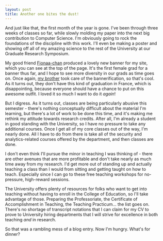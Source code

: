 ```yaml
---
layout: post
title: Another one bites the dust!
---
```


And just like that, the first month of the year is gone. I've been through three weeks of classes so far, while slowly molding my paper into the next big contribution to Computer Science. I'm obviously going to rock the foundations of the discipline with this work. I'll even be making a poster and showing off all of my amazing science to the rest of the University at our Graduate Research Symposium.

My good friend <a href="http://fionaa-chan.deviantart.com">Fionaa-chan</a> produced a lovely new banner for my site, which you can see at the top of the page. It's the first female grad for a banner thus far, and I hope to see more diversity in our grads as time goes on. Once again, <a href="http://ihara.deviantart.com">my brother</a> took care of the bannerification, so that's cool. As it turns out, they don't have this kind of graduation in France, which is disappointing, because everyone should have a chance to put on this awesome outfit. I loved it so much I want to do it <i>again</i>!

But I digress. As it turns out, classes are being particularly abusive this semester - there's nothing conceptually difficult about the material I'm learning, but there's a lot of work to be done this time, and it's making me rethink my attitude towards research credits. After all, I'm already a student in good standing with the University, so I have no pressure to take any additional courses. Once I get all of my core classes out of the way, I'm nearly done. All I have to do from there is take all of the security and analytics-related courses offered by the department, and then classes are done.

I don't even think I'll pursue the minor in teaching I was thinking of - there are other avenues that are more profitable and don't take nearly as much time away from my research. I'd get more out of standing up and actually teaching a class than I would from sitting and getting taught on how to teach. Especially since I can go to these free teaching workshops for no-pressure, high-reward sessions.

The University offers plenty of resources for folks who want to get into teaching without having to enroll in the College of Education, so I'll take advantage of those. Preparing the Professoriate, the Certificate of Accomplishment in Teaching, the Teaching Practicum... the list goes on. There's no shortage of transcript notations that I can claim for my CV to prove to University hiring departments that I will strive for excellence in both teaching <i>and</i> in research.

So that was a rambling mess of a blog entry. Now I'm hungry. What's for dinner?
